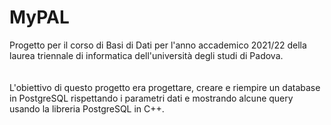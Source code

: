 # MyPAL
Progetto per il corso di Basi di Dati per l'anno accademico 2021/22 della laurea triennale di informatica dell'università degli studi di Padova.    
\
\
L'obiettivo di questo progetto era progettare, creare e riempire un database in PostgreSQL rispettando i parametri dati e mostrando alcune query usando la libreria PostgreSQL in C++.
